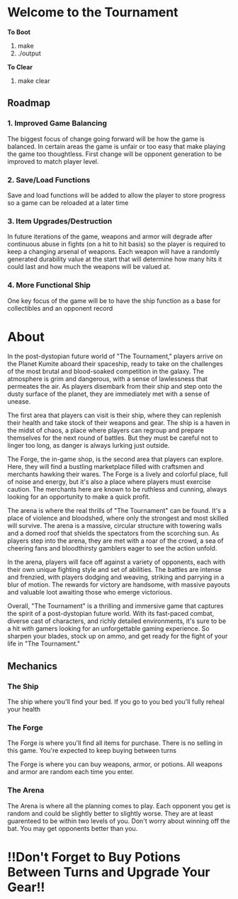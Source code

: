 # Welcome to the Tournament

**To Boot** 

1. make
2. ./output

**To Clear**

1. make clear

## Roadmap

### 1. Improved Game Balancing

The biggest focus of change going forward will be how the game is balanced. In certain areas the game is unfair or too easy that make playing the game too thoughtless. First change will be opponent generation to be improved to match player level.

### 2. Save/Load Functions

Save and load functions will be added to allow the player to store progress so a game can be reloaded at a later time

### 3. Item Upgrades/Destruction

In future iterations of the game, weapons and armor will degrade after continuous abuse in fights (on a hit to hit basis) so the player is required to keep a changing arsenal of weapons. Each weapon will have a randomly generated durability value at the start that will determine how many hits it could last and how much the weapons will be valued at.

### 4. More Functional Ship

One key focus of the game will be to have the ship function as a base for collectibles and an opponent record

# About

In the post-dystopian future world of "The Tournament," players arrive on the Planet Kumite aboard their spaceship, ready to take on the challenges of the most brutal and blood-soaked competition in the galaxy. The atmosphere is grim and dangerous, with a sense of lawlessness that permeates the air. As players disembark from their ship and step onto the dusty surface of the planet, they are immediately met with a sense of unease.

The first area that players can visit is their ship, where they can replenish their health and take stock of their weapons and gear. The ship is a haven in the midst of chaos, a place where players can regroup and prepare themselves for the next round of battles. But they must be careful not to linger too long, as danger is always lurking just outside.

The Forge, the in-game shop, is the second area that players can explore. Here, they will find a bustling marketplace filled with craftsmen and merchants hawking their wares. The Forge is a lively and colorful place, full of noise and energy, but it's also a place where players must exercise caution. The merchants here are known to be ruthless and cunning, always looking for an opportunity to make a quick profit.

The arena is where the real thrills of "The Tournament" can be found. It's a place of violence and bloodshed, where only the strongest and most skilled will survive. The arena is a massive, circular structure with towering walls and a domed roof that shields the spectators from the scorching sun. As players step into the arena, they are met with a roar of the crowd, a sea of cheering fans and bloodthirsty gamblers eager to see the action unfold.

In the arena, players will face off against a variety of opponents, each with their own unique fighting style and set of abilities. The battles are intense and frenzied, with players dodging and weaving, striking and parrying in a blur of motion. The rewards for victory are handsome, with massive payouts and valuable loot awaiting those who emerge victorious.

Overall, "The Tournament" is a thrilling and immersive game that captures the spirit of a post-dystopian future world. With its fast-paced combat, diverse cast of characters, and richly detailed environments, it's sure to be a hit with gamers looking for an unforgettable gaming experience. So sharpen your blades, stock up on ammo, and get ready for the fight of your life in "The Tournament."

## Mechanics

### The Ship

The ship where you'll find your bed. If you go to you bed you'll fully reheal your health

### The Forge

The Forge is where you'll find all items for purchase. There is no selling in this game. You're expected to keep buying between turns

The Forge is where you can buy weapons, armor, or potions. All weapons and armor are random each time you enter.

### The Arena

The Arena is where all the planning comes to play. Each opponent you get is random and could be slightly better to slightly worse. They are at least guarenteed to be within two levels of you. Don't worry about winning off the bat. You may get opponents better than you.

# !!Don't Forget to Buy Potions Between Turns and Upgrade Your Gear!!
